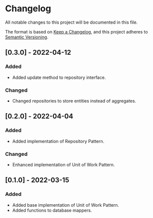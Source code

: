 # Changelog
All notable changes to this project will be documented in this file.

The format is based on [Keep a Changelog](https://keepachangelog.com/en/1.0.0/),
and this project adheres to [Semantic Versioning](https://semver.org/spec/v2.0.0.html).

## [0.3.0] - 2022-04-12
### Added
- Added update method to repository interface.
### Changed
- Changed repositories to store entities instead of aggregates.

## [0.2.0] - 2022-04-04
### Added
- Added implementation of Repository Pattern.
### Changed
- Enhanced implementation of Unit of Work Pattern.

## [0.1.0] - 2022-03-15
### Added
- Added base implementation of Unit of Work Pattern.
- Added functions to database mappers.

